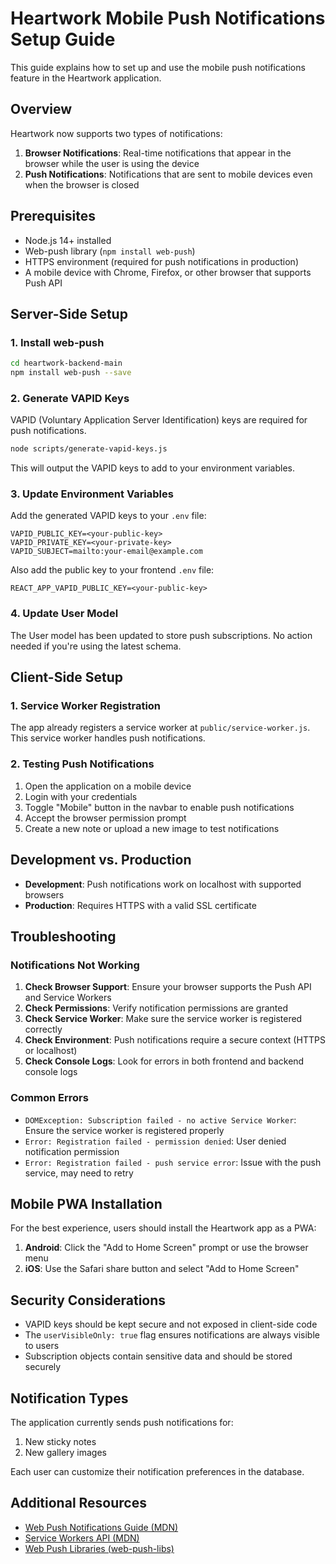 # Heartwork Mobile Push Notifications Setup Guide

This guide explains how to set up and use the mobile push notifications feature in the Heartwork application.

## Overview

Heartwork now supports two types of notifications:
1. **Browser Notifications**: Real-time notifications that appear in the browser while the user is using the device
2. **Push Notifications**: Notifications that are sent to mobile devices even when the browser is closed

## Prerequisites

- Node.js 14+ installed
- Web-push library (`npm install web-push`)
- HTTPS environment (required for push notifications in production)
- A mobile device with Chrome, Firefox, or other browser that supports Push API

## Server-Side Setup

### 1. Install web-push

```bash
cd heartwork-backend-main
npm install web-push --save
```

### 2. Generate VAPID Keys

VAPID (Voluntary Application Server Identification) keys are required for push notifications.

```bash
node scripts/generate-vapid-keys.js
```

This will output the VAPID keys to add to your environment variables.

### 3. Update Environment Variables

Add the generated VAPID keys to your `.env` file:

```
VAPID_PUBLIC_KEY=<your-public-key>
VAPID_PRIVATE_KEY=<your-private-key>
VAPID_SUBJECT=mailto:your-email@example.com
```

Also add the public key to your frontend `.env` file:

```
REACT_APP_VAPID_PUBLIC_KEY=<your-public-key>
```

### 4. Update User Model

The User model has been updated to store push subscriptions. No action needed if you're using the latest schema.

## Client-Side Setup

### 1. Service Worker Registration

The app already registers a service worker at `public/service-worker.js`. This service worker handles push notifications.

### 2. Testing Push Notifications

1. Open the application on a mobile device
2. Login with your credentials
3. Toggle "Mobile" button in the navbar to enable push notifications
4. Accept the browser permission prompt
5. Create a new note or upload a new image to test notifications

## Development vs. Production

- **Development**: Push notifications work on localhost with supported browsers
- **Production**: Requires HTTPS with a valid SSL certificate

## Troubleshooting

### Notifications Not Working

1. **Check Browser Support**: Ensure your browser supports the Push API and Service Workers
2. **Check Permissions**: Verify notification permissions are granted
3. **Check Service Worker**: Make sure the service worker is registered correctly
4. **Check Environment**: Push notifications require a secure context (HTTPS or localhost)
5. **Check Console Logs**: Look for errors in both frontend and backend console logs

### Common Errors

- `DOMException: Subscription failed - no active Service Worker`: Ensure the service worker is registered properly
- `Error: Registration failed - permission denied`: User denied notification permission
- `Error: Registration failed - push service error`: Issue with the push service, may need to retry

## Mobile PWA Installation

For the best experience, users should install the Heartwork app as a PWA:

1. **Android**: Click the "Add to Home Screen" prompt or use the browser menu
2. **iOS**: Use the Safari share button and select "Add to Home Screen"

## Security Considerations

- VAPID keys should be kept secure and not exposed in client-side code
- The `userVisibleOnly: true` flag ensures notifications are always visible to users
- Subscription objects contain sensitive data and should be stored securely

## Notification Types

The application currently sends push notifications for:

1. New sticky notes
2. New gallery images

Each user can customize their notification preferences in the database.

## Additional Resources

- [Web Push Notifications Guide (MDN)](https://developer.mozilla.org/en-US/docs/Web/API/Push_API)
- [Service Workers API (MDN)](https://developer.mozilla.org/en-US/docs/Web/API/Service_Worker_API)
- [Web Push Libraries (web-push-libs)](https://github.com/web-push-libs) 